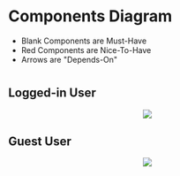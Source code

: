 ﻿# Components Diagram
- Blank Components are Must-Have
- Red Components are Nice-To-Have
- Arrows are "Depends-On"
#
## Logged-in User
<center><img src="https://i.imgur.com/xGprltN.jpg"/></center>


## Guest User
<center><img src="https://i.imgur.com/PKFWWzG.jpg"/></center>
